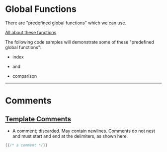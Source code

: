 # Global Functions

There are "predefined global functions" which we can use.

[All about these functions](https://godoc.org/text/template#hdr-Functions)

The following code samples will demonstrate some of these "predefined global functions":

- index

- and

- comparison

 ***

# Comments

## [Template Comments](https://godoc.org/text/template#hdr-Actions)
- A comment; discarded. May contain newlines. Comments do not nest and must start and end at the delimiters, as shown here.
``` Go
{{/* a comment */}}
```
